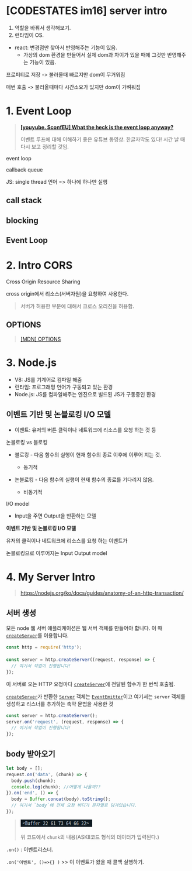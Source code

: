 # [CODESTATES im16] server intro

1. 역할을 바꿔서 생각해보기.
2. 런타임이 OS.



* react: 변경점만 찾아서 반영해주는 기능이 있음.
  * 가상의 dom 환경을 만들어서 실제 dom과 차이가 있을 때에 그것만 반영해주는 기능이 있음.



프로퍼티로 저장 -> 불러올때 빠르지만 dom이 무거워짐

매번 호출 -> 불러올때마다 시간소요가 있지만 dom이 가벼워짐 



# 1. Event Loop

> [**[youyube. SconfEU] What the heck is the event loop anyway?**](https://youtu.be/8aGhZQkoFbQ)
>
> 이벤트 루프에 대해 이해하기 좋은 유튜브 동영상. 한글자막도 있다! 시간 날 때 다시 보고 정리할 것임.

event loop

callback queue

JS: single thread 언어 => 하나에 하나만 실행

## call stack

## blocking

## Event Loop



# 2. Intro CORS

Cross Origin Resource Sharing

cross origin에서 리소스(서버자원)을 요청하여 사용한다.

> 서버가 허용한 부분에 대해서 크로스 오리진을 허용함.

## OPTIONS

> [[MDN] OPTIONS](https://developer.mozilla.org/ko/docs/Web/HTTP/Methods/OPTIONS)



# 3. Node.js

* V8: JS를 기계어로 컴파일 해줌
* 런타임: 프로그래밍 언어가 구동되고 있는 환경
* Node.js: JS를 컴파일해주는 엔진으로 빌드된 JS가 구동중인 환경

## 이벤트 기반 및 논블로킹 I/O 모델

* 이벤트: 유저의 버튼 클릭이나 네트워크에 리소스를 요청 하는 것 등

논블로킹 vs 블로킹

- 블로킹 - 다음 함수의 실행이 현재 함수의 종료 이후에 이루어 지는 것.
  - 동기적

- 논블로킹 - 다음 함수의 실행이 현재 함수의 종료를 기다리지 않음.
  - 비동기적

I/O model 

* Input을 주면 Output을 반환하는 모델



**이벤트 기반 및 논블로킹 I/O 모델**

유저의 클릭이나 네트워크에 리소스를 요청 하는 이벤트가

논블로킹으로 이루어지는 Input Output model



# 4. My Server Intro

> https://nodejs.org/ko/docs/guides/anatomy-of-an-http-transaction/

## 서버 생성

모든 node 웹 서버 애플리케이션은 웹 서버 객체를 만들어야 합니다. 이 때 [`createServer`](https://nodejs.org/api/http.html#http_http_createserver_requestlistener)를 이용합니다.

```js
const http = require('http');

const server = http.createServer((request, response) => {
  // 여기서 작업이 진행됩니다!
});
```

이 서버로 오는 HTTP 요청마다 [`createServer`](https://nodejs.org/api/http.html#http_http_createserver_requestlistener)에 전달된 함수가 한 번씩 호출됨.

[`createServer`](https://nodejs.org/api/http.html#http_http_createserver_requestlistener)가 반환한 [`Server`](https://nodejs.org/api/http.html#http_class_http_server) 객체는 [`EventEmitter`](https://nodejs.org/api/events.html#events_class_eventemitter)이고 여기서는 `server` 객체를 생성하고 리스너를 추가하는 축약 문법을 사용한 것



```js
const server = http.createServer();
server.on('request', (request, response) => {
  // 여기서 작업이 진행됩니다!
});
```



## body 받아오기

```js
let body = [];
request.on('data', (chunk) => {
  body.push(chunk);
  console.log(chunk); //어떻게 나올까??
}).on('end', () => {
  body = Buffer.concat(body).toString();
  // 여기서 `body`에 전체 요청 바디가 문자열로 담겨있습니다.
});
```

> ![04-1](img/04-1.png)
>
> 위 코드에서 `chunk`의 내용(ASKII코드 형식의 데이터가 입력된다.)

`.on()` : 이벤트리스너.

`.on('이벤트', ()=>{} )` >> 이 이벤트가 왔을 때 콜백 실행하기.

